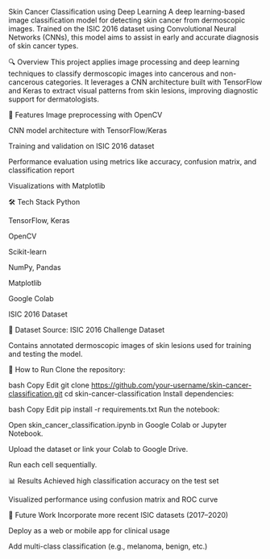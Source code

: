 Skin Cancer Classification using Deep Learning
A deep learning-based image classification model for detecting skin cancer from dermoscopic images. Trained on the ISIC 2016 dataset using Convolutional Neural Networks (CNNs), this model aims to assist in early and accurate diagnosis of skin cancer types.

🔍 Overview
This project applies image processing and deep learning techniques to classify dermoscopic images into cancerous and non-cancerous categories. It leverages a CNN architecture built with TensorFlow and Keras to extract visual patterns from skin lesions, improving diagnostic support for dermatologists.

🧠 Features
Image preprocessing with OpenCV

CNN model architecture with TensorFlow/Keras

Training and validation on ISIC 2016 dataset

Performance evaluation using metrics like accuracy, confusion matrix, and classification report

Visualizations with Matplotlib

🛠️ Tech Stack
Python

TensorFlow, Keras

OpenCV

Scikit-learn

NumPy, Pandas

Matplotlib

Google Colab

ISIC 2016 Dataset

📁 Dataset
Source: ISIC 2016 Challenge Dataset

Contains annotated dermoscopic images of skin lesions used for training and testing the model.

🚀 How to Run
Clone the repository:

bash
Copy
Edit
git clone https://github.com/your-username/skin-cancer-classification.git
cd skin-cancer-classification
Install dependencies:

bash
Copy
Edit
pip install -r requirements.txt
Run the notebook:

Open skin_cancer_classification.ipynb in Google Colab or Jupyter Notebook.

Upload the dataset or link your Colab to Google Drive.

Run each cell sequentially.

📊 Results
Achieved high classification accuracy on the test set

Visualized performance using confusion matrix and ROC curve

📌 Future Work
Incorporate more recent ISIC datasets (2017–2020)

Deploy as a web or mobile app for clinical usage

Add multi-class classification (e.g., melanoma, benign, etc.)
